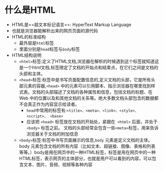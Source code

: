 # 什么是HTML

- HTML是==超文本标记语言==: HyperText Markup Language
- 也就是浏览器能解析出来的网页页面的源代码
- HTML的标准结构
  - 最外层是`html`标签
  - 里面分别是`head`标签与`body`标签
- HTML结构说明
  - `<html>`标签:定义了HTML文档,浏览器在解析的时候遇到这个标签就知道这是一个html文档,标签限定了文档的开始点和结束点，在它们之间是文档的头部和主体。
  - `<head>`标签:标签中是书写页面配置信息的,定义文档的头部，它是所有头部元素的容器,`<head>` 中的元素可以引用脚本、指示浏览器在哪里找到样式表。文档的头部描述了文档的各种属性和信息，包括文档的标题、在 Web 中的位置以及和其他文档的关系等。绝大多数文档头部包含的数据都不会真正作为内容显示给读者。
    - `head`中常用的标签有:`<title>、<meta>、<link>、<style>、 <script>、 <base>`
    - 应该把 `<head>` 标签放在文档的开始处，紧跟在` <html>` 后面，并处于` <body>` 标签之前。
      文档的头部经常会包含一些` <meta> `标签，用来告诉浏览器关于文档的附加信息
  - `<body>`标签:标签中书写页面展示的信息,`body` 元素是定义文档的主体。body 元素包含文档的所有内容（比如文本、超链接、图像、表格和列表等等。）body是用在网页中的一种HTML标签，标签是用在网页中的一种HTML标签，表示网页的主体部分，也就是用户可以看到的内容，可以包含文本、图片、音频、视频等各种内容